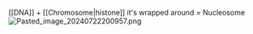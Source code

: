 \[\[DNA]] + \[\[Chromosome|histone]] it's wrapped around = Nucleosome
![Pasted\_image\_20240722200957.png](pasted_image_20240722200957.png)
